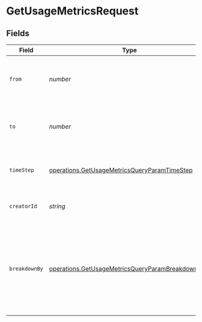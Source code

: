 # GetUsageMetricsRequest


## Fields

| Field                                                                                                                | Type                                                                                                                 | Required                                                                                                             | Description                                                                                                          |
| -------------------------------------------------------------------------------------------------------------------- | -------------------------------------------------------------------------------------------------------------------- | -------------------------------------------------------------------------------------------------------------------- | -------------------------------------------------------------------------------------------------------------------- |
| `from`                                                                                                               | *number*                                                                                                             | :heavy_minus_sign:                                                                                                   | Start millis timestamp for the query range (inclusive)<br/>                                                          |
| `to`                                                                                                                 | *number*                                                                                                             | :heavy_minus_sign:                                                                                                   | End millis timestamp for the query range (exclusive)<br/>                                                            |
| `timeStep`                                                                                                           | [operations.GetUsageMetricsQueryParamTimeStep](../../models/operations/getusagemetricsqueryparamtimestep.md)         | :heavy_minus_sign:                                                                                                   | The time step to aggregate viewership metrics by<br/>                                                                |
| `creatorId`                                                                                                          | *string*                                                                                                             | :heavy_minus_sign:                                                                                                   | The creator ID to filter the query results<br/>                                                                      |
| `breakdownBy`                                                                                                        | [operations.GetUsageMetricsQueryParamBreakdownBy](../../models/operations/getusagemetricsqueryparambreakdownby.md)[] | :heavy_minus_sign:                                                                                                   | The list of fields to break down the query results. Currently the<br/>only supported breakdown is by `creatorId`.<br/> |